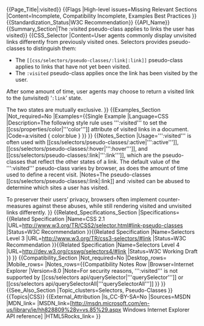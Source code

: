 {{Page_Title|&#58;visited}}
{{Flags
|High-level issues=Missing Relevant Sections
|Content=Incomplete, Compatibility Incomplete, Examples Best Practices
}}
{{Standardization_Status|W3C Recommendation}}
{{API_Name}}
{{Summary_Section|The :visited pseudo-class applies to links the user has visited}}
{{CSS_Selector
|Content=User agents commonly display unvisited links differently from previously visited ones. Selectors provides pseudo-classes to distinguish them:

* The <code>[[css/selectors/pseudo-classes/:link|:link]]</code> pseudo-class applies to links that have not yet been visited. 
* The <code>:visited</code> pseudo-class applies once the link has been visited by the user. 

After some amount of time, user agents may choose to return a visited link to the (unvisited) ‘<code>:link</code>’ state.

The two states are mutually exclusive.
}}
{{Examples_Section
|Not_required=No
|Examples={{Single Example
|Language=CSS
|Description=The following style rule uses ''':visited''' to set the [[css/properties/color|'''color''']] attribute of visited links in a document.
|Code=a:visited { color:blue }
}}
}}
{{Notes_Section
|Usage=''':visited'''  is often used with [[css/selectors/pseudo-classes/:active|''':active''']], [[css/selectors/pseudo-classes/:hover|''':hover''']], and [[css/selectors/pseudo-classes/:link|''':link''']], which are the pseudo-classes that reflect the other states of a link.
The default value of the ''':visited''' pseudo-class varies by browser, as does the amount of time used to define a recent visit.
|Notes=The pseudo-classes [[css/selectors/pseudo-classes/:link|:link]] and :visited can be abused to determine which sites a user has visited.

To preserver their users’ privacy, browsers often implement  counter-measures against these abuses, while still rendering visited and unvisited links differently.
}}
{{Related_Specifications_Section
|Specifications={{Related Specification
|Name=CSS 2.1
|URL=http://www.w3.org/TR/CSS2/selector.html#link-pseudo-classes
|Status=W3C Recommendation
}}{{Related Specification
|Name=Selectors Level 3
|URL=http://www.w3.org/TR/css3-selectors/#link
|Status=W3C Recommendation
}}{{Related Specification
|Name=Selectors Level 4
|URL=http://dev.w3.org/csswg/selectors4/#link
|Status=W3C Working Draft
}}
}}
{{Compatibility_Section
|Not_required=No
|Desktop_rows=
|Mobile_rows=
|Notes_rows={{Compatibility Notes Row
|Browser=Internet Explorer
|Version=8.0
|Note=For security reasons, ''':visited''' is not supported by [[css/selectors api/querySelector|'''querySelector''']] or [[css/selectors api/querySelectorAll|'''querySelectorAll''']]
}}
}}
{{See_Also_Section
|Topic_clusters=Selectors, Pseudo-Classes
}}
{{Topics|CSS}}
{{External_Attribution
|Is_CC-BY-SA=No
|Sources=MSDN
|MDN_link=
|MSDN_link=[http://msdn.microsoft.com/en-us/library/ie/hh828809%28v=vs.85%29.aspx Windows Internet Explorer API reference]
|HTML5Rocks_link=
}}